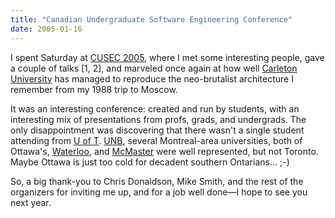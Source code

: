 ```yaml
---
title: "Canadian Undergraduate Software Engineering Conference"
date: 2005-01-16
---
```

I spent Saturday at <a href="http://2005.cusec.ca">CUSEC 2005</a>, where I met some interesting people, gave a couple of talks [1, 2], and marveled once again at how well <a href="http://www.carleton.ca">Carleton University</a> has managed to reproduce the neo-brutalist architecture I remember from my 1988 trip to Moscow.

It was an interesting conference: created and run by students, with an interesting mix of presentations from profs, grads, and undergrads. The only disappointment was discovering that there wasn't a single student attending from <a href="http://www.cs.utoronto.ca">U of T</a>.  <a href="http://www.cs.unb.ca">UNB</a>, several Montreal-area universities, both of Ottawa's, <a href="http://www.cs.uwaterloo.ca">Waterloo</a>, and <a href="http://www.cas.mcmaster.ca/cas/">McMaster</a> were well represented, but not Toronto.  Maybe Ottawa is just too cold for decadent southern Ontarians… ;-)

So, a big thank-you to Chris Donaldson, Mike Smith, and the rest of the organizers for inviting me up, and for a job well done—I hope to see you next year.
